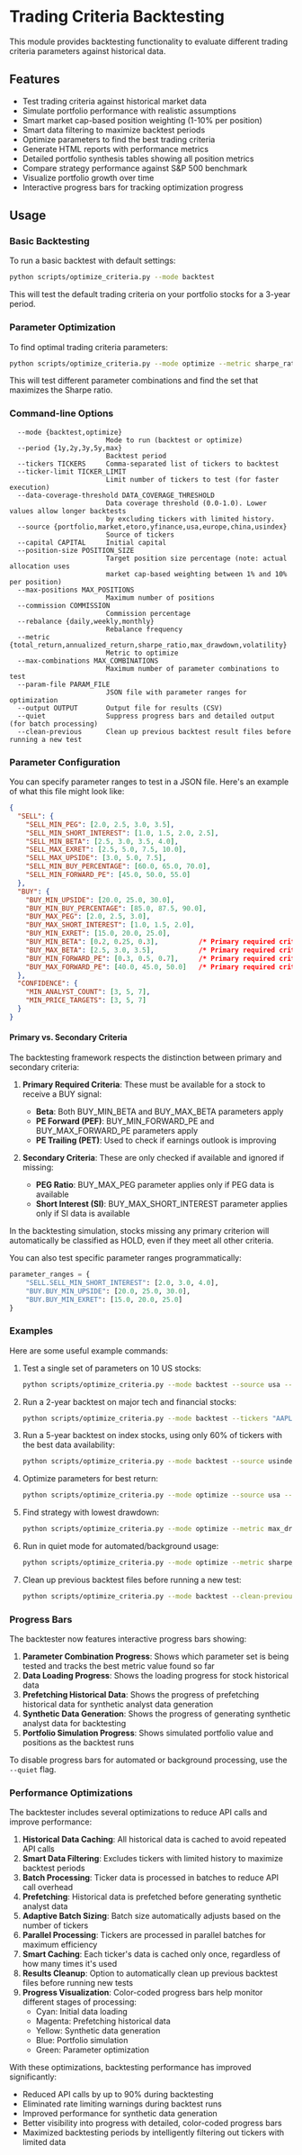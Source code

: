 # Trading Criteria Backtesting

This module provides backtesting functionality to evaluate different trading criteria parameters against historical data.

## Features

- Test trading criteria against historical market data
- Simulate portfolio performance with realistic assumptions
- Smart market cap-based position weighting (1-10% per position)
- Smart data filtering to maximize backtest periods
- Optimize parameters to find the best trading criteria
- Generate HTML reports with performance metrics
- Detailed portfolio synthesis tables showing all position metrics
- Compare strategy performance against S&P 500 benchmark
- Visualize portfolio growth over time
- Interactive progress bars for tracking optimization progress

## Usage

### Basic Backtesting

To run a basic backtest with default settings:

```bash
python scripts/optimize_criteria.py --mode backtest
```

This will test the default trading criteria on your portfolio stocks for a 3-year period.

### Parameter Optimization

To find optimal trading criteria parameters:

```bash
python scripts/optimize_criteria.py --mode optimize --metric sharpe_ratio
```

This will test different parameter combinations and find the set that maximizes the Sharpe ratio.

### Command-line Options

```
  --mode {backtest,optimize}
                        Mode to run (backtest or optimize)
  --period {1y,2y,3y,5y,max}
                        Backtest period
  --tickers TICKERS     Comma-separated list of tickers to backtest
  --ticker-limit TICKER_LIMIT
                        Limit number of tickers to test (for faster execution)
  --data-coverage-threshold DATA_COVERAGE_THRESHOLD
                        Data coverage threshold (0.0-1.0). Lower values allow longer backtests 
                        by excluding tickers with limited history.
  --source {portfolio,market,etoro,yfinance,usa,europe,china,usindex}
                        Source of tickers
  --capital CAPITAL     Initial capital
  --position-size POSITION_SIZE
                        Target position size percentage (note: actual allocation uses
                        market cap-based weighting between 1% and 10% per position)
  --max-positions MAX_POSITIONS
                        Maximum number of positions
  --commission COMMISSION
                        Commission percentage
  --rebalance {daily,weekly,monthly}
                        Rebalance frequency
  --metric {total_return,annualized_return,sharpe_ratio,max_drawdown,volatility}
                        Metric to optimize
  --max-combinations MAX_COMBINATIONS
                        Maximum number of parameter combinations to test
  --param-file PARAM_FILE
                        JSON file with parameter ranges for optimization
  --output OUTPUT       Output file for results (CSV)
  --quiet               Suppress progress bars and detailed output (for batch processing)
  --clean-previous      Clean up previous backtest result files before running a new test
```

### Parameter Configuration

You can specify parameter ranges to test in a JSON file. Here's an example of what this file might look like:

```json
{
  "SELL": {
    "SELL_MIN_PEG": [2.0, 2.5, 3.0, 3.5],
    "SELL_MIN_SHORT_INTEREST": [1.0, 1.5, 2.0, 2.5],
    "SELL_MIN_BETA": [2.5, 3.0, 3.5, 4.0],
    "SELL_MAX_EXRET": [2.5, 5.0, 7.5, 10.0],
    "SELL_MAX_UPSIDE": [3.0, 5.0, 7.5],
    "SELL_MIN_BUY_PERCENTAGE": [60.0, 65.0, 70.0],
    "SELL_MIN_FORWARD_PE": [45.0, 50.0, 55.0]
  },
  "BUY": {
    "BUY_MIN_UPSIDE": [20.0, 25.0, 30.0],
    "BUY_MIN_BUY_PERCENTAGE": [85.0, 87.5, 90.0],
    "BUY_MAX_PEG": [2.0, 2.5, 3.0],
    "BUY_MAX_SHORT_INTEREST": [1.0, 1.5, 2.0],
    "BUY_MIN_EXRET": [15.0, 20.0, 25.0],
    "BUY_MIN_BETA": [0.2, 0.25, 0.3],          /* Primary required criterion */
    "BUY_MAX_BETA": [2.5, 3.0, 3.5],           /* Primary required criterion */
    "BUY_MIN_FORWARD_PE": [0.3, 0.5, 0.7],     /* Primary required criterion */
    "BUY_MAX_FORWARD_PE": [40.0, 45.0, 50.0]   /* Primary required criterion */
  },
  "CONFIDENCE": {
    "MIN_ANALYST_COUNT": [3, 5, 7],
    "MIN_PRICE_TARGETS": [3, 5, 7]
  }
}
```

#### Primary vs. Secondary Criteria

The backtesting framework respects the distinction between primary and secondary criteria:

1. **Primary Required Criteria**: These must be available for a stock to receive a BUY signal:
   - **Beta**: Both BUY_MIN_BETA and BUY_MAX_BETA parameters apply
   - **PE Forward (PEF)**: BUY_MIN_FORWARD_PE and BUY_MAX_FORWARD_PE parameters apply
   - **PE Trailing (PET)**: Used to check if earnings outlook is improving

2. **Secondary Criteria**: These are only checked if available and ignored if missing:
   - **PEG Ratio**: BUY_MAX_PEG parameter applies only if PEG data is available
   - **Short Interest (SI)**: BUY_MAX_SHORT_INTEREST parameter applies only if SI data is available

In the backtesting simulation, stocks missing any primary criterion will automatically be classified as HOLD, even if they meet all other criteria.

You can also test specific parameter ranges programmatically:

```python
parameter_ranges = {
    "SELL.SELL_MIN_SHORT_INTEREST": [2.0, 3.0, 4.0],
    "BUY.BUY_MIN_UPSIDE": [20.0, 25.0, 30.0],
    "BUY.BUY_MIN_EXRET": [15.0, 20.0, 25.0]
}
```

### Examples

Here are some useful example commands:

1. Test a single set of parameters on 10 US stocks:
   ```bash
   python scripts/optimize_criteria.py --mode backtest --source usa --ticker-limit 10 --period 1y
   ```

2. Run a 2-year backtest on major tech and financial stocks:
   ```bash
   python scripts/optimize_criteria.py --mode backtest --tickers "AAPL,MSFT,AMZN,META,GOOGL,NVDA,TSLA,JPM,BAC,UNH,LLY,WMT,KO,MCD" --period 2y
   ```

3. Run a 5-year backtest on index stocks, using only 60% of tickers with the best data availability:
   ```bash
   python scripts/optimize_criteria.py --mode backtest --source usindex --period 5y --data-coverage-threshold 0.6
   ```

4. Optimize parameters for best return:
   ```bash
   python scripts/optimize_criteria.py --mode optimize --source usa --ticker-limit 15 --period 1y --metric total_return
   ```

5. Find strategy with lowest drawdown:
   ```bash
   python scripts/optimize_criteria.py --mode optimize --metric max_drawdown --max-combinations 20
   ```

6. Run in quiet mode for automated/background usage:
   ```bash
   python scripts/optimize_criteria.py --mode optimize --metric sharpe_ratio --quiet --output results.json
   ```

7. Clean up previous backtest files before running a new test:
   ```bash
   python scripts/optimize_criteria.py --mode backtest --clean-previous --period 3y
   ```

### Progress Bars

The backtester now features interactive progress bars showing:

1. **Parameter Combination Progress**: Shows which parameter set is being tested and tracks the best metric value found so far
2. **Data Loading Progress**: Shows the loading progress for stock historical data
3. **Prefetching Historical Data**: Shows the progress of prefetching historical data for synthetic analyst data generation
4. **Synthetic Data Generation**: Shows the progress of generating synthetic analyst data for backtesting
5. **Portfolio Simulation Progress**: Shows simulated portfolio value and positions as the backtest runs

To disable progress bars for automated or background processing, use the `--quiet` flag.

### Performance Optimizations

The backtester includes several optimizations to reduce API calls and improve performance:

1. **Historical Data Caching**: All historical data is cached to avoid repeated API calls
2. **Smart Data Filtering**: Excludes tickers with limited history to maximize backtest periods
3. **Batch Processing**: Ticker data is processed in batches to reduce API call overhead
4. **Prefetching**: Historical data is prefetched before generating synthetic analyst data
5. **Adaptive Batch Sizing**: Batch size automatically adjusts based on the number of tickers
6. **Parallel Processing**: Tickers are processed in parallel batches for maximum efficiency
7. **Smart Caching**: Each ticker's data is cached only once, regardless of how many times it's used
8. **Results Cleanup**: Option to automatically clean up previous backtest files before running new tests
9. **Progress Visualization**: Color-coded progress bars help monitor different stages of processing:
   - Cyan: Initial data loading
   - Magenta: Prefetching historical data
   - Yellow: Synthetic data generation
   - Blue: Portfolio simulation
   - Green: Parameter optimization

With these optimizations, backtesting performance has improved significantly:
- Reduced API calls by up to 90% during backtesting
- Eliminated rate limiting warnings during backtest runs
- Improved performance for synthetic data generation
- Better visibility into progress with detailed, color-coded progress bars
- Maximized backtesting periods by intelligently filtering out tickers with limited data